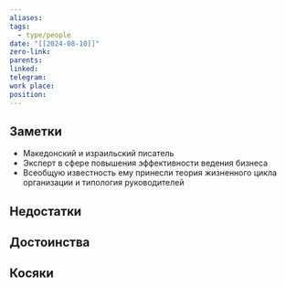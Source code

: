 ```yaml
---
aliases: 
tags:
  - type/people
date: "[[2024-08-10]]"
zero-link: 
parents: 
linked: 
telegram: 
work place: 
position:
---
```

## Заметки
- Македонский и израильский писатель
- Эксперт в сфере повышения эффективности ведения бизнеса
- Всеобщую известность ему принесли теория жизненного цикла организации и типология руководителей
## Недостатки


## Достоинства


## Косяки